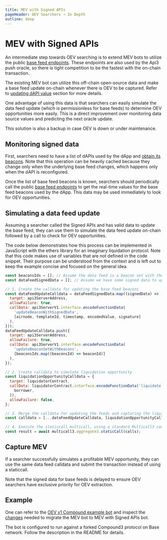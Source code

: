 ```yaml
---
title: MEV with Signed APIs
pageHeader: OEV Searchers → In Depth
outline: deep
---
```


<PageHeader/>

# MEV with Signed APIs

An intermediate step towards OEV searching is to extend MEV bots to utilize the
public
[base feed endpoints](/oev-searchers/in-depth/dapis/#base-feed-endpoints). These
endpoints are also used by the Api3 push oracle, so there is tight competition
to be the fastest with the on-chain transaction.

The existing MEV bot can utilize this off-chain open-source data and make a base
feed update on-chain whenever there is OEV to be captured. Refer to
[updating dAPI value](/oev-searchers/in-depth/dapis/#updating-dapi-value)
section for more details.

One advantage of using this data is that searchers can easily simulate the data
feed update (which is permissionless for base feeds) to determine OEV
opportunities more easily. This is a direct improvement over monitoring data
source values and predicting the next oracle update.

This solution is also a backup in case OEV is down or under maintenance.

## Monitoring signed data

First, searchers need to have a list of dAPIs used by the dApp and
[obtain its beacons](/oev-searchers/in-depth/dapis/#dapp-sources). Note that
this operation can be heavily cached because they change only when the
underlying base feed changes, which happens only when the dAPI is reconfigured.

Once the list of base feed beacons is known, searchers should periodically call
the public
[base feed endpoints](/oev-searchers/in-depth/dapis/#base-feed-endpoints) to get
the real-time values for the base feed beacons used by the dApp. This data may
be used immediately to look for OEV opportunities.

## Simulating a data feed update

Assuming a searcher called the Signed APIs and has valid data to update the base
feed, they can use them to simulate the data feed update on-chain followed by a
call to check for OEV opportunities.

The code below demonstrates how this process can be implemented in JavaScript
with the ethers library for an imaginary liquidation protocol. Note that this
code makes use of variables that are not defined in the code snippet. Their
purpose can be understood from the context and is left out to keep the example
concise and focused on the general idea.

```javascript
const beaconsIds = []; // Assume the data feed is a beacon set with these beacons
const dataFeedSignedData = []; // Assume we have some signed data to update

// 1. Create the calldata for updating the base feed beacons
const dataFeedUpdateCalldata = dataFeedSignedData.map((signedData) => ({
  target: api3ServerAddress,
  allowFailure: true,
  callData: api3ServerV1.interface.encodeFunctionData(
    'updateBeaconWithSignedData',
    [airnode, templateId, timestamp, encodedValue, signature]
  ),
}));
dataFeedUpdateCalldata.push({
  target: api3ServerAddress,
  allowFailure: true,
  callData: api3ServerV1.interface.encodeFunctionData(
    'updateBeaconSetWithBeacons',
    [beaconsIds.map((beaconsId) => beaconId)]
  ),
});

// 2. Create calldata to simulate liquidation opportunity
const liquidationOpportunityCalldata = {
  target: liquidatorContract,
  callData: liquidatorContract.interface.encodeFunctionData('liquidate', [
    borrower,
  ]),
  allowFailure: false,
};

// 3. Merge the calldata for updating the feeds and capturing the liquidation
const calldata = [...dataFeedUpdateCalldata, liquidationOpportunityCalldata];

// 4. Execute the staticcall multicall, using a standard Multicall3 contract
const result = await multicall3.aggregate3.staticCall(calls);
```

## Capture MEV

If a searcher successfully simulates a profitable MEV opportunity, they can use
the same data feed calldata and submit the transaction instead of using a
staticcall.

Note that the signed data for base feeds is delayed to ensure OEV searchers have
exclusive priority for OEV extraction.

## Example

One can refer to the
[OEV v1 Compound example bot](https://github.com/api3dao/oev-v1-compound-bot/tree/mev-with-signed-apis)
and inspect the
[changes](https://github.com/api3dao/oev-v1-compound-bot/compare/mev...mev-with-signed-apis)
needed to migrate the MEV bot to MEV with Signed APIs bot.

The bot is configured to run against a forked Compound3 protocol on Base
network. Follow the description in the README for details.
